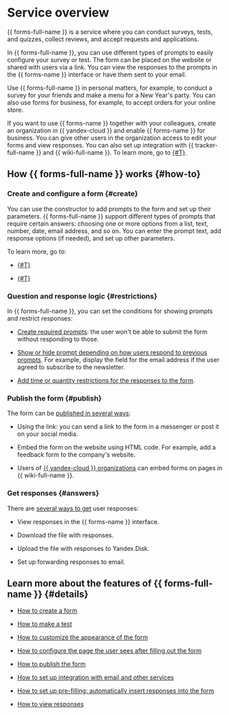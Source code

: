 # Service overview

{{ forms-full-name }} is a service where you can conduct surveys, tests, and quizzes, collect reviews, and accept requests and applications.

In {{ forms-full-name }}, you can use different types of prompts to easily configure your survey or test. The form can be placed on the website or shared with users via a link. You can view the responses to the prompts in the {{ forms-name }} interface or have them sent to your email.

Use {{ forms-full-name }} in personal matters, for example, to conduct a survey for your friends and make a menu for a New Year's party. You can also use forms for business, for example, to accept orders for your online store.

If you want to use {{ forms-name }} together with your colleagues, create an organization in {{ yandex-cloud }} and enable {{ forms-name }} for business. You can give other users in the organization access to edit your forms and view responses. You can also set up integration with {{ tracker-full-name }} and {{ wiki-full-name }}. To learn more, go to [{#T}](forms-for-org.md).

## How {{ forms-full-name }} works {#how-to}

### Create and configure a form {#create}

You can use the constructor to add prompts to the form and set up their parameters. {{ forms-full-name }} support different types of prompts that require certain answers: choosing one or more options from a list, text, number, date, email address, and so on. You can enter the prompt text, add response options (if needed), and set up other parameters.

To learn more, go to:

- [{#T}](quick-guide.md)

- [{#T}](blocks-ref/blocks-reference.md)

### Question and response logic {#restrictions}

In {{ forms-full-name }}, you can set the conditions for showing prompts and restrict responses:

- [Create required prompts](add-questions.md#params): the user won't be able to submit the form without responding to those.

- [Show or hide prompt depending on how users respond to previous prompts](add-questions.md#conditions). For example, display the field for the email address if the user agreed to subscribe to the newsletter.

- [Add time or quantity restrictions for the responses to the form](restrictions.md).

### Publish the form {#publish}

The form can be [published in several ways](publish.md):

- Using the link: you can send a link to the form in a messenger or post it on your social media.

- Embed the form on the website using HTML code. For example, add a feedback form to the company's website.

- Users of [{{ yandex-cloud }} organizations](forms-for-org.md) can embed forms on pages in {{ wiki-full-name }}.

### Get responses {#answers}

There are [several ways to get](answers.md) user responses:

- View responses in the {{ forms-name }} interface.

- Download the file with responses.

- Upload the file with responses to Yandex.Disk.

- Set up forwarding responses to email.

## Learn more about the features of {{ forms-full-name }} {#details}

- [How to create a form](new-form.md)

- [How to make a test](tests.md)

- [How to customize the appearance of the form](appearance.md)

- [How to configure the page the user sees after filling out the form](success-page.md)

- [How to publish the form](publish.md)

- [How to set up integration with email and other services](notifications.md)

- [How to set up pre-filling: automatically insert responses into the form](pre-fill.md)

- [How to view responses](answers.md)


